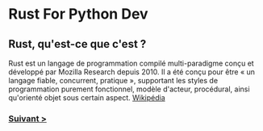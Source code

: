 # Rust For Python Dev

## Rust, qu'est-ce que c'est ?
Rust est un langage de programmation compilé multi-paradigme conçu et développé par Mozilla Research depuis 2010. Il a
été conçu pour être « un langage fiable, concurrent, pratique », supportant les styles de programmation purement
fonctionnel, modèle d'acteur, procédural, ainsi qu'orienté objet sous certain aspect.
[Wikipédia](https://fr.wikipedia.org/wiki/Rust_(langage))

### [Suivant >](./Installation.md)